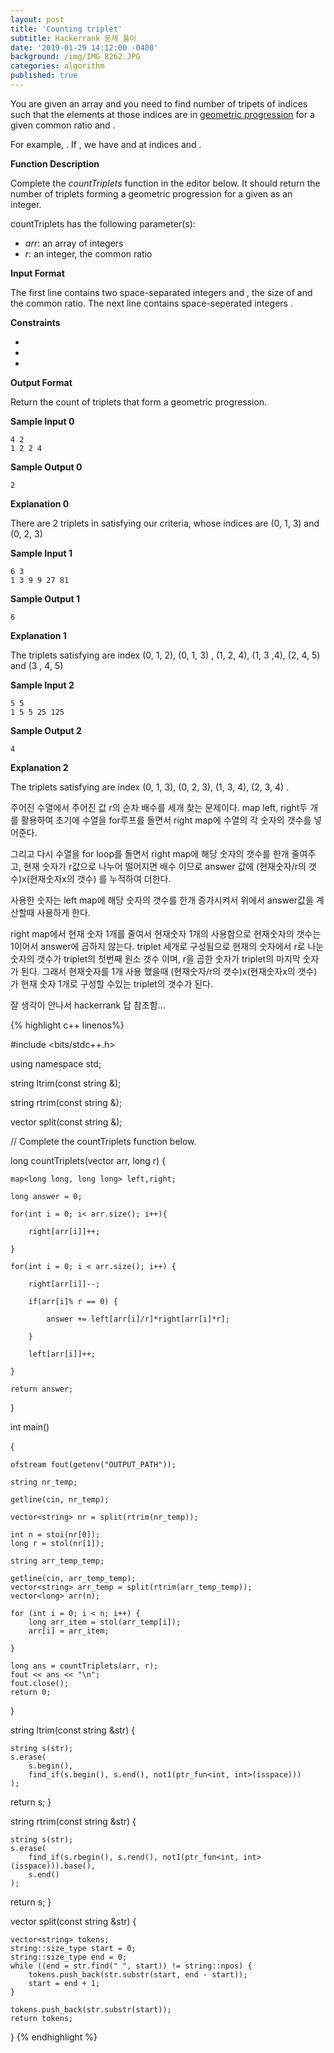 ```yaml
---
layout: post
title: 'Counting triplet'
subtitle: Hackerrank 문제 풀이
date: '2019-01-29 14:12:00 -0400'
background: /img/IMG_8262.JPG
categories: algorithm
published: true
---
```

You are given an array and you need to find number of tripets of indices  such that the elements at those indices are in [geometric progression](https://en.wikipedia.org/wiki/Geometric_progression) for a given common ratio  and . 

For example, . If , we have  and  at indices  and . 

**Function Description**

Complete the *countTriplets* function in the editor below. It should return the number of triplets forming a geometric progression for a given  as an integer.

countTriplets has the following parameter(s):

- *arr*: an array of integers
- *r*: an integer, the common ratio

**Input Format**

The first line contains two space-separated integers  and , the size of  and the common ratio. 
The next line contains  space-seperated integers . 

**Constraints**

- 
- 
- 

**Output Format**

Return the count of triplets that form a geometric progression. 

**Sample Input 0**

```
4 2
1 2 2 4
```

**Sample Output 0**

```
2
```

**Explanation 0**

There are 2 triplets in satisfying our criteria, whose indices are  (0, 1, 3)  and (0, 2, 3)  

**Sample Input 1**

```
6 3
1 3 9 9 27 81
```

**Sample Output 1**

```
6
```

**Explanation 1**

The triplets satisfying are index (0, 1, 2),  (0, 1, 3) , (1, 2, 4), (1, 3 ,4), (2, 4, 5) and (3 , 4, 5)

**Sample Input 2**

```
5 5
1 5 5 25 125
```

**Sample Output 2**

```
4
```

**Explanation 2**

The triplets satisfying are index (0, 1, 3), (0, 2, 3), (1, 3, 4), (2, 3, 4) .



주어진 수열에서 주어진 값 r의 순차 배수를 세개 찾는 문제이다. map left, right두 개를 활용하여 초기에 수열을 for루프를 돌면서 right map에 수열의 각 숫자의 갯수를 넣어준다.

그리고  다시 수열을 for loop를 돌면서 right map에 해당 숫자의 갯수를 한개 줄여주고, 현재 숫자가 r값으로 나누어 떨어지면 배수 이므로 answer 값에  (현재숫자/r의 갯수)x(현재숫자x의 갯수) 를 누적하여 더한다.

사용한 숫자는 left map에 해당 숫자의 갯수를 한개 증가시켜서 위에서 answer값을 계산할때 사용하게 한다.

right map에서 현재 숫자 1개를  줄여서 현재숫자 1개의 사용함으로 현재숫자의 갯수는 1이어서 answer에 곱하지 않는다. triplet 세개로 구성됨으로 현재의 숫자에서 r로 나눈 숫자의 갯수가 triplet의 첫번째 원소 갯수 이며, r을 곱한 숫자가 triplet의 마지막 숫자가 된다. 그래서 현재숫자를 1개 사용 했을때 (현재숫자/r의 갯수)x(현재숫자x의 갯수) 가 현재 숫자 1개로 구성할 수있는 triplet의 갯수가 된다. 

잘 생각이 안나서 hackerrank 답 참조함...

{% highlight c++ linenos%}

#include <bits/stdc++.h>

using namespace std;

string ltrim(const string &);

string rtrim(const string &);

vector<string> split(const string &);

// Complete the countTriplets function below.

long countTriplets(vector<long> arr, long r) {

    map<long long, long long> left,right;

    long answer = 0;

    for(int i = 0; i< arr.size(); i++){

        right[arr[i]]++;

    }

    for(int i = 0; i < arr.size(); i++) {

        right[arr[i]]--;

        if(arr[i]% r == 0) {

            answer += left[arr[i]/r]*right[arr[i]*r];

        }

        left[arr[i]]++;

    }

    return answer;

}

int main()

{

    ofstream fout(getenv("OUTPUT_PATH"));

    string nr_temp;

    getline(cin, nr_temp);

    vector<string> nr = split(rtrim(nr_temp));

    int n = stoi(nr[0]);
    long r = stol(nr[1]);

    string arr_temp_temp;

    getline(cin, arr_temp_temp);
    vector<string> arr_temp = split(rtrim(arr_temp_temp));
    vector<long> arr(n);

    for (int i = 0; i < n; i++) {
        long arr_item = stol(arr_temp[i]);
        arr[i] = arr_item;

    }

    long ans = countTriplets(arr, r);
    fout << ans << "\n";
    fout.close();
    return 0;
}

string ltrim(const string &str) {

    string s(str);
    s.erase(
        s.begin(),
        find_if(s.begin(), s.end(), not1(ptr_fun<int, int>(isspace)))
    );

   return s;
}

string rtrim(const string &str) {

    string s(str);
    s.erase(
        find_if(s.rbegin(), s.rend(), not1(ptr_fun<int, int>(isspace))).base(),
        s.end()
    );
   return s;
}

vector<string> split(const string &str) {

    vector<string> tokens;
    string::size_type start = 0;
    string::size_type end = 0;
    while ((end = str.find(" ", start)) != string::npos) {
        tokens.push_back(str.substr(start, end - start));
        start = end + 1;
    }

    tokens.push_back(str.substr(start));
    return tokens;
}
{% endhighlight %}






